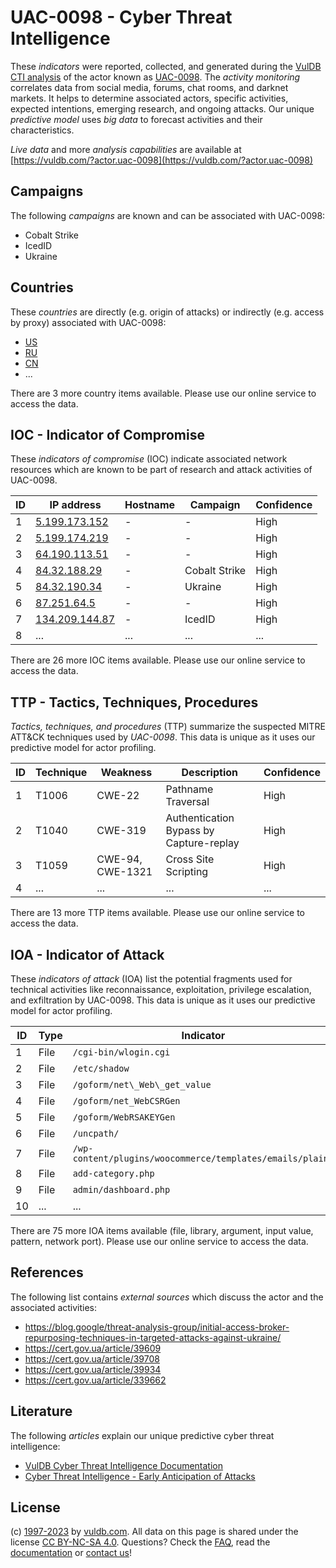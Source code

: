 # UAC-0098 - Cyber Threat Intelligence

These _indicators_ were reported, collected, and generated during the [VulDB CTI analysis](https://vuldb.com/?kb.cti) of the actor known as [UAC-0098](https://vuldb.com/?actor.uac-0098). The _activity monitoring_ correlates data from social media, forums, chat rooms, and darknet markets. It helps to determine associated actors, specific activities, expected intentions, emerging research, and ongoing attacks. Our unique _predictive model_ uses _big data_ to forecast activities and their characteristics.

_Live data_ and more _analysis capabilities_ are available at [https://vuldb.com/?actor.uac-0098](https://vuldb.com/?actor.uac-0098)

## Campaigns

The following _campaigns_ are known and can be associated with UAC-0098:

* Cobalt Strike
* IcedID
* Ukraine

## Countries

These _countries_ are directly (e.g. origin of attacks) or indirectly (e.g. access by proxy) associated with UAC-0098:

* [US](https://vuldb.com/?country.us)
* [RU](https://vuldb.com/?country.ru)
* [CN](https://vuldb.com/?country.cn)
* ...

There are 3 more country items available. Please use our online service to access the data.

## IOC - Indicator of Compromise

These _indicators of compromise_ (IOC) indicate associated network resources which are known to be part of research and attack activities of UAC-0098.

ID | IP address | Hostname | Campaign | Confidence
-- | ---------- | -------- | -------- | ----------
1 | [5.199.173.152](https://vuldb.com/?ip.5.199.173.152) | - | - | High
2 | [5.199.174.219](https://vuldb.com/?ip.5.199.174.219) | - | - | High
3 | [64.190.113.51](https://vuldb.com/?ip.64.190.113.51) | - | - | High
4 | [84.32.188.29](https://vuldb.com/?ip.84.32.188.29) | - | Cobalt Strike | High
5 | [84.32.190.34](https://vuldb.com/?ip.84.32.190.34) | - | Ukraine | High
6 | [87.251.64.5](https://vuldb.com/?ip.87.251.64.5) | - | - | High
7 | [134.209.144.87](https://vuldb.com/?ip.134.209.144.87) | - | IcedID | High
8 | ... | ... | ... | ...

There are 26 more IOC items available. Please use our online service to access the data.

## TTP - Tactics, Techniques, Procedures

_Tactics, techniques, and procedures_ (TTP) summarize the suspected MITRE ATT&CK techniques used by _UAC-0098_. This data is unique as it uses our predictive model for actor profiling.

ID | Technique | Weakness | Description | Confidence
-- | --------- | -------- | ----------- | ----------
1 | T1006 | CWE-22 | Pathname Traversal | High
2 | T1040 | CWE-319 | Authentication Bypass by Capture-replay | High
3 | T1059 | CWE-94, CWE-1321 | Cross Site Scripting | High
4 | ... | ... | ... | ...

There are 13 more TTP items available. Please use our online service to access the data.

## IOA - Indicator of Attack

These _indicators of attack_ (IOA) list the potential fragments used for technical activities like reconnaissance, exploitation, privilege escalation, and exfiltration by UAC-0098. This data is unique as it uses our predictive model for actor profiling.

ID | Type | Indicator | Confidence
-- | ---- | --------- | ----------
1 | File | `/cgi-bin/wlogin.cgi` | High
2 | File | `/etc/shadow` | Medium
3 | File | `/goform/net\_Web\_get_value` | High
4 | File | `/goform/net_WebCSRGen` | High
5 | File | `/goform/WebRSAKEYGen` | High
6 | File | `/uncpath/` | Medium
7 | File | `/wp-content/plugins/woocommerce/templates/emails/plain/` | High
8 | File | `add-category.php` | High
9 | File | `admin/dashboard.php` | High
10 | ... | ... | ...

There are 75 more IOA items available (file, library, argument, input value, pattern, network port). Please use our online service to access the data.

## References

The following list contains _external sources_ which discuss the actor and the associated activities:

* https://blog.google/threat-analysis-group/initial-access-broker-repurposing-techniques-in-targeted-attacks-against-ukraine/
* https://cert.gov.ua/article/39609
* https://cert.gov.ua/article/39708
* https://cert.gov.ua/article/39934
* https://cert.gov.ua/article/339662

## Literature

The following _articles_ explain our unique predictive cyber threat intelligence:

* [VulDB Cyber Threat Intelligence Documentation](https://vuldb.com/?kb.cti)
* [Cyber Threat Intelligence - Early Anticipation of Attacks](https://www.scip.ch/en/?labs.20201022)

## License

(c) [1997-2023](https://vuldb.com/?kb.changelog) by [vuldb.com](https://vuldb.com/?kb.about). All data on this page is shared under the license [CC BY-NC-SA 4.0](https://creativecommons.org/licenses/by-nc-sa/4.0/). Questions? Check the [FAQ](https://vuldb.com/?kb.faq), read the [documentation](https://vuldb.com/?kb) or [contact us](https://vuldb.com/?contact)!

